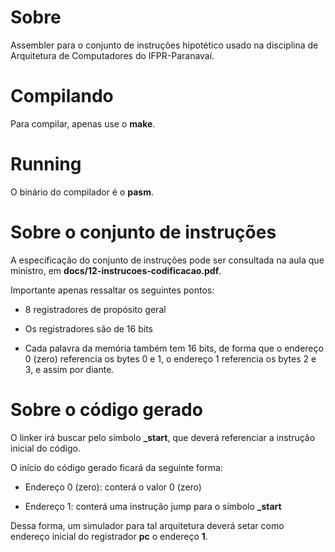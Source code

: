 # Sobre

Assembler para o conjunto de instruções hipotético usado na disciplina de Arquitetura de Computadores do IFPR-Paranavaí.

# Compilando

Para compilar, apenas use o **make**.

# Running

O binário do compilador é o **pasm**.

# Sobre o conjunto de instruções

A especificação do conjunto de instruções pode ser consultada na aula que ministro, em **docs/12-instrucoes-codificacao.pdf**.

Importante apenas ressaltar os seguintes pontos:

- 8 registradores de propósito geral

- Os registradores são de 16 bits

- Cada palavra da memória também tem 16 bits, de forma que o endereço 0 (zero) referencia os bytes 0 e 1, o endereço 1 referencia os bytes 2 e 3, e assim por diante.

# Sobre o código gerado

O linker irá buscar pelo símbolo **_start**, que deverá referenciar a instrução inicial do código.

O início do código gerado ficará da seguinte forma:

- Endereço 0 (zero): conterá o valor 0 (zero)

- Endereço 1: conterá uma instrução jump para o símbolo **_start**

Dessa forma, um simulador para tal arquitetura deverá setar como endereço inicial do registrador **pc** o endereço **1**.